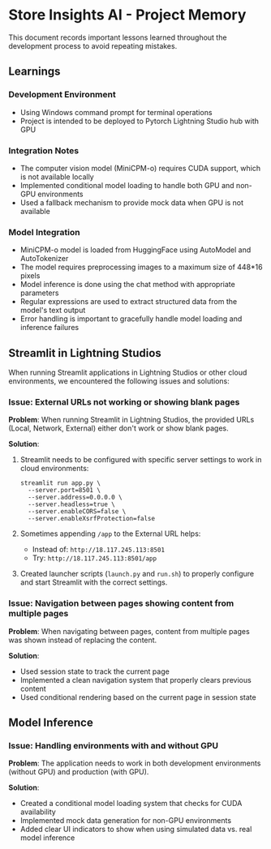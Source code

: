 # Store Insights AI - Project Memory

This document records important lessons learned throughout the development process to avoid repeating mistakes.

## Learnings

### Development Environment
- Using Windows command prompt for terminal operations
- Project is intended to be deployed to Pytorch Lightning Studio hub with GPU

### Integration Notes
- The computer vision model (MiniCPM-o) requires CUDA support, which is not available locally
- Implemented conditional model loading to handle both GPU and non-GPU environments
- Used a fallback mechanism to provide mock data when GPU is not available

### Model Integration
- MiniCPM-o model is loaded from HuggingFace using AutoModel and AutoTokenizer
- The model requires preprocessing images to a maximum size of 448*16 pixels
- Model inference is done using the chat method with appropriate parameters
- Regular expressions are used to extract structured data from the model's text output
- Error handling is important to gracefully handle model loading and inference failures

## Streamlit in Lightning Studios

When running Streamlit applications in Lightning Studios or other cloud environments, we encountered the following issues and solutions:

### Issue: External URLs not working or showing blank pages

**Problem**: When running Streamlit in Lightning Studios, the provided URLs (Local, Network, External) either don't work or show blank pages.

**Solution**:
1. Streamlit needs to be configured with specific server settings to work in cloud environments:
   ```
   streamlit run app.py \
     --server.port=8501 \
     --server.address=0.0.0.0 \
     --server.headless=true \
     --server.enableCORS=false \
     --server.enableXsrfProtection=false
   ```

2. Sometimes appending `/app` to the External URL helps:
   - Instead of: `http://18.117.245.113:8501`
   - Try: `http://18.117.245.113:8501/app`

3. Created launcher scripts (`launch.py` and `run.sh`) to properly configure and start Streamlit with the correct settings.

### Issue: Navigation between pages showing content from multiple pages

**Problem**: When navigating between pages, content from multiple pages was shown instead of replacing the content.

**Solution**:
- Used session state to track the current page
- Implemented a clean navigation system that properly clears previous content
- Used conditional rendering based on the current page in session state

## Model Inference

### Issue: Handling environments with and without GPU

**Problem**: The application needs to work in both development environments (without GPU) and production (with GPU).

**Solution**:
- Created a conditional model loading system that checks for CUDA availability
- Implemented mock data generation for non-GPU environments
- Added clear UI indicators to show when using simulated data vs. real model inference 